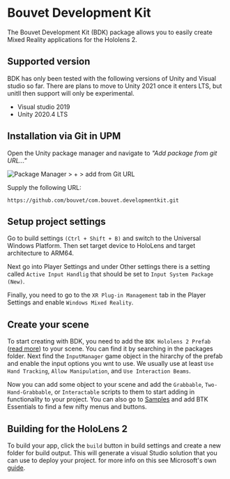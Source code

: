 # Bouvet Development Kit

The Bouvet Development Kit (BDK) package allows you to easily create Mixed Reality applications for the Hololens 2.

## Supported version

BDK has only been tested with the following versions of Unity and Visual studio so far. There are plans to move to Unity 2021 once it enters LTS, but unitll then support will only be experimental.

- Visual studio 2019
- Unity 2020.4 LTS

## Installation via Git in UPM

Open the Unity package manager and navigate to *"Add package from git URL..."*

 <!-- Add image for add from git thing -->

![Package Manager > + > add from Git URL](../../wiki/images/upm-git-add.PNG)

Supply the following URL:

```none
https://github.com/bouvet/com.bouvet.developmentkit.git
```

## Setup project settings

Go to build settings `(Ctrl + Shift + B)` and switch to the Universal Windows Platform. Then set target device to HoloLens and target architecture to ARM64.

Next go into Player Settings and under Other settings there is a setting called `Active Input Handlig` that should be set to `Input System Package (New)`.

Finally, you need to go to the `XR Plug-in Management` tab in the Player Settings and enable `Windows Mixed Reality`.

## Create your scene

To start creating with BDK, you need to add the `BDK Hololens 2 Prefab` ([read more](../../wiki/BTK-Hololens-2-Prefab)) to your scene. You can find it by searching in the packages folder. Next find the `InputManager` game object in the hirarchy of the prefab and enable the input options you wnt to use. We usually use at least `Use Hand Tracking`, `Allow Manipulation`, and `Use Interaction Beams`.

Now you can add some object to your scene and add the `Grabbable`, `Two-Hand-Grabbable`, or `Interactable` scripts to them to start adding in functionality to your project. You can also go to [Samples](../../wiki/samples) and add BTK Essentials to find a few nifty menus and buttons.

## Building for the HoloLens 2

To build your app, click the `build` button in build settings and create a new folder for build output. This will generate a visual Studio solution that you can use to deploy your project. for more info on this see Microsoft's own [guide](https://docs.microsoft.com/en-us/windows/mixed-reality/develop/advanced-concepts/using-visual-studio?tabs=hl2).

<!-- 
Set configuration to release, platform to ARM 64 and run on Device

Connect your Hololens to the PC and go to Debug > Start without debugging
	Visual studio will now build and run your project on the hololens
	
	You might have to Set your hololens to developer mode and get a PIN code from it to allow building and running.
	
	for more detailed information on building from visual studio, see: https://docs.microsoft.com/en-us/windows/mixed-reality/develop/advanced-concepts/using-visual-studio?tabs=hl2

	Note, some settings might differ between MRTK and BDK here. chack out this README, the wiki, or ask(issue?, discord?, slack?) if there is anything you are wondering about
 -->
